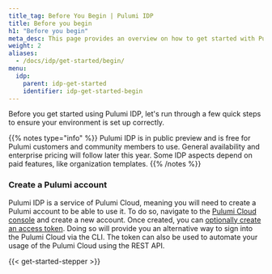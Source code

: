 ```yaml
---
title_tag: Before You Begin | Pulumi IDP
title: Before you begin
h1: "Before you begin"
meta_desc: This page provides an overview on how to get started with Pulumi IDP.
weight: 2
aliases:
  - /docs/idp/get-started/begin/
menu:
  idp:
    parent: idp-get-started
    identifier: idp-get-started-begin
---
```


Before you get started using Pulumi IDP, let's run through a few quick steps to ensure your environment is set up correctly.

{{% notes type="info" %}}
Pulumi IDP is in public preview and is free for Pulumi customers and community members to use. General availability and enterprise pricing will follow later this year. Some IDP aspects depend on paid features, like organization templates.
{{% /notes %}}

### Create a Pulumi account

Pulumi IDP is a service of Pulumi Cloud, meaning you will need to create a Pulumi account to be able to use it. To do so, navigate to the [Pulumi Cloud console](https://app.pulumi.com) and create a new account. Once created, you can [optionally create an access token](/docs/pulumi-cloud/access-management/access-tokens/). Doing so will provide you an alternative way to sign into the Pulumi Cloud via the CLI. The token can also be used to automate your usage of the Pulumi Cloud using the REST API.

{{< get-started-stepper >}}
